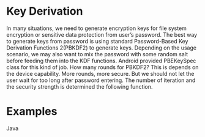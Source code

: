 # Key Derivation

In many situations, we need to generate encryption keys for file system encryption or sensitive data protection from user’s password. The best way to generate keys from password is using standard Password-Based Key Derivation Functions 2(PBKDF2) to generate keys. Depending on the usage scenario, we may also want to mix the password with some random salt before feeding them into the KDF functions. Android provided PBEKeySpec class for this kind of job. 
How many rounds for PBKDF2? This is depends on the device capability. More rounds, more secure. But we should not let the user wait for too long after password entering. 
The number of iteration and the security strength is determined the following function. 

# Examples
Java
```

```


